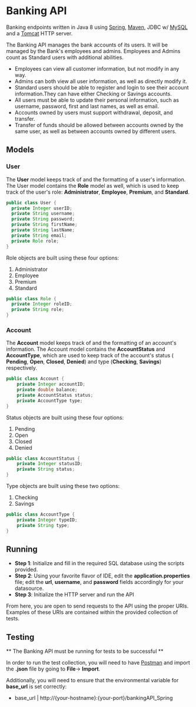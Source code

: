 # Banking API
Banking endpoints written in Java 8 using [Spring](https://spring.io/), [Maven](https://maven.apache.org/), JDBC w/ [MySQL](https://dev.mysql.com/downloads/mysql/) and a [Tomcat](https://tomcat.apache.org/) HTTP server.

The Banking API manages the bank accounts of its users. It will be managed by the Bank's employees and admins. Employees and Admins count as Standard users with additional abilities.
* Employees can view all customer information, but not modify in any way.
* Admins can both view all user information, as well as directly modify it.
* Standard users should be able to register and login to see their account information.They can have either Checking or Savings accounts.
* All users must be able to update their personal information, such as username, password, first and last names, as well as email.
* Accounts owned by users must support withdrawal, deposit, and transfer.
* Transfer of funds should be allowed between accounts owned by the same user, as well as between accounts owned by different users.

## Models

### User

The __User__ model keeps track of and the formatting of a user's information. The User model contains the __Role__ model as well, which is used to
keep track of the user's role: __Administrator__, __Employee__, __Premium__, and __Standard__.

```java
public class User {
  private Integer userID;
  private String username;
  private String password;
  private String firstName;
  private String lastName;
  private String email;
  private Role role;
}
```

Role objects are built using these four options:
  1. Administrator
  2. Employee
  3. Premium
  4. Standard

```java
public class Role {
  private Integer roleID;
  private String role;
}
```
### Account

The __Account__ model keeps track of and the formatting of an account's information. The Account model contains the __AccountStatus__ and 
__AccountType__, which are used to keep track of the account's status ( __Pending__, __Open__, __Closed__, __Denied__) and type (__Checking__, __Savings__)
respectively.

```java
public class Account {
    private Integer accountID;
    private double balance;
    private AccountStatus status;
    private AccountType type;
}
```

Status objects are built using these four options:
  1. Pending
  2. Open
  3. Closed
  4. Denied

```java
public class AccountStatus {
    private Integer statusID;
    private String status;
}
```
Type objects are built using these two options:
  1. Checking
  2. Savings
  
```java
public class AccountType {
    private Integer typeID;
    private String type;
}
```
## Running

* __Step 1__: Initialize and fill in the required SQL database using the scripts provided.
* __Step 2__: Using your favorite flavor of IDE, edit the __application.properties__ file;
              edit the __url__, __username__, and __password__ fields accordingly for your datasource.
* __Step 3__: Initialize the HTTP server and run the API

From here, you are open to send requests to the API using the proper URIs. Examples of these URIs are 
contained within the provided collection of tests.

## Testing

** The Banking API must be running for tests to be successful **

In order to run the test collection, you will need to have [Postman](https://www.postman.com/downloads/) and import 
the __.json__ file by going to __File__-> __Import__.

Additionally, you will need to ensure that the environmental variable for __base_url__ is set correctly:
 * base_url | http://{your-hostname}:{your-port}/bankingAPI_Spring

